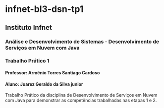 # infnet-bl3-dsn-tp1
## Instituto Infnet
### Análise e Desenvolvimento de Sistemas - Desenvolvimento de Serviços em Nuvem com Java
### Trabalho Prático 1
#### Professor: Armênio Torres Santiago Cardoso
#### Aluno: Juarez Geraldo da Silva junior
Trabalho Prático da disciplina de Desenvolvimento de Serviços em Nuvem com Java para demonstrar as competências trabalhadas nas etapas 1 e 2.
